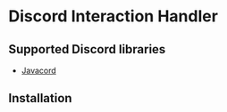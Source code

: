 # Discord Interaction Handler

## Supported Discord libraries
- [Javacord](https://github.com/Javacord/Javacord)

## Installation
